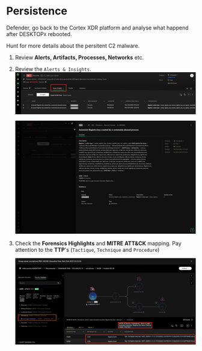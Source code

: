 # Persistence

Defender, go back to the Cortex XDR platform and analyse what happend after DESKTOP`X` rebooted.


Hunt for more details about the persitent C2 malware.

1. Review **Alerts, Artifacts, Processes, Networks** etc.
1. Review the `Alerts & Insights`.
    ![Sliver Easter Egg](../../images/cortex_registry.jpg)

    ![Sliver Easter Egg](../../images/cortex_registry_details.jpg)



1. Check the **Forensics Highlights** and **MITRE ATT&CK** mapping. Pay attention to the **TTP**'s (`Tactique`, `Technique` and `Procedure`)


    ![Sliver Easter Egg](../../images/cortex_persistence_forensics.jpg)
